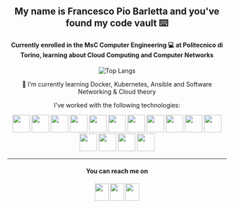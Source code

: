 <link rel="stylesheet" href="https://cdn.jsdelivr.net/gh/devicons/devicon@latest/devicon.min.css">
<div align="center">
 
  <h2> My name is <b>Francesco Pio Barletta</b> and you've found my code vault ⌨️ </h2>

  <h4>Currently enrolled in the MsC Computer Engineering 💻 at Politecnico di Torino, learning about Cloud Computing and Computer Networks</h4>
  
  ![Top Langs](https://github-readme-stats.vercel.app/api/top-langs?username=ilBarlo&show_icons=true&theme=algolia&layout=compact&title_color=#FFF&hide_border=true)
  
  🌱 I’m currently learning Docker, Kubernetes, Ansible and Software Networking & Cloud theory
  
   I've worked with the following technologies:
  <div>
  <img src="https://cdn.jsdelivr.net/gh/devicons/devicon/icons/react/react-original.svg" height="40" />
  <img src="https://cdn.jsdelivr.net/gh/devicons/devicon/icons/javascript/javascript-original.svg" height="40"/>
  <img src="https://cdn.jsdelivr.net/gh/devicons/devicon/icons/html5/html5-original.svg" height="40"/>
  <img src="https://cdn.jsdelivr.net/gh/devicons/devicon/icons/bootstrap/bootstrap-original.svg" height="40"/>
  <img src="https://cdn.jsdelivr.net/gh/devicons/devicon/icons/java/java-original.svg" height="40"/>
  <img src="https://cdn.jsdelivr.net/gh/devicons/devicon/icons/cplusplus/cplusplus-original.svg"height="40" />
    <img src="https://cdn.jsdelivr.net/gh/devicons/devicon/icons/c/c-original.svg"height="40" />
    <img src="https://cdn.jsdelivr.net/gh/devicons/devicon/icons/rust/rust-plain.svg"height="40" />  
    <img src="https://cdn.jsdelivr.net/gh/devicons/devicon/icons/docker/docker-plain.svg"height="40" /> 
    <img src="https://cdn.jsdelivr.net/gh/devicons/devicon/icons/ansible/ansible-original.svg"height="40" />  <img src="https://cdn.jsdelivr.net/gh/devicons/devicon/icons/kubernetes/kubernetes-plain.svg"height="40" />  
  <img src="https://cdn.jsdelivr.net/gh/devicons/devicon/icons/python/python-original.svg" height="40"/>
  <img src="https://cdn.jsdelivr.net/gh/devicons/devicon/icons/mongodb/mongodb-original.svg" height="40" />
  <img src="https://cdn.jsdelivr.net/gh/devicons/devicon/icons/oracle/oracle-original.svg" height="40"/>
  <img src="https://cdn.jsdelivr.net/gh/devicons/devicon/icons/sqlite/sqlite-original.svg"height="40" />
  </div>   
 <hr/>
 <div>
  <h4>You can reach me on<h4/>
  <a href='https://www.instagram.com/il_barlo/'><img height="40" width="32" src="https://cdn.simpleicons.org/instagram" /></a>
  <a href='https://www.linkedin.com/in/ilbarlo/'><img height="40" width="32" src="https://cdn.simpleicons.org/linkedin" /></a>
  <a href='https://www.facebook.com/francesco.barletta.7359'><img height="40" width="32" src="https://cdn.simpleicons.org/facebook" /></a>
 </div>


<!---
ilBarlo/ilBarlo is a ✨ special ✨ repository because its `README.md` (this file) appears on your GitHub profile.
You can click the Preview link to take a look at your changes.
--->
